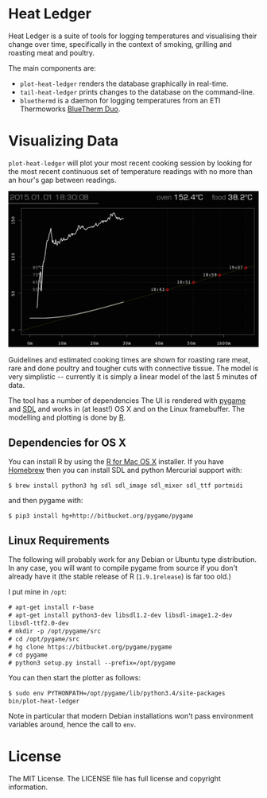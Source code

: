 # Heat Ledger

Heat Ledger is a suite of tools for logging temperatures and visualising their
change over time, specifically in the context of smoking, grilling and roasting
meat and poultry.

The main components are:

* `plot-heat-ledger` renders the database graphically in real-time.
* `tail-heat-ledger` prints changes to the database on the command-line.
* `bluethermd` is a daemon for logging temperatures from an ETI Thermoworks
  [BlueTherm Duo](http://thermometer.co.uk/bluetooth-temperature-probes/1002-bluetooth-thermometer-bluetherm-duo.html).

# Visualizing Data

`plot-heat-ledger` will plot your most recent cooking session by looking for
the most recent continuous set of temperature readings with no more than an hour's
gap between readings.

![plot-heat-ledger screenshot](/examples/plot.png?raw=true "plot-heat-ledger screenshot")

Guidelines and estimated cooking times are shown for roasting rare meat, rare and done poultry
and tougher cuts with connective tissue.  The model is very simplistic -- currently it is
simply a linear model of the last 5 minutes of data.

The tool has a number of dependencies
The UI is rendered with [pygame](https://www.pygame.org/) and [SDL](https://www.libsdl.org/)
and works in (at least!) OS X and on the Linux framebuffer.
The modelling and plotting is done by [R](https://www.r-project.org/).

## Dependencies for OS X

You can install R by using the [R for Mac OS X](https://cran.r-project.org/bin/macosx/) installer.
If you have [Homebrew](http://brew.sh/) then you can install SDL and python Mercurial support with:

    $ brew install python3 hg sdl sdl_image sdl_mixer sdl_ttf portmidi

and then pygame with:

    $ pip3 install hg+http://bitbucket.org/pygame/pygame

## Linux Requirements

The following will probably work for any Debian or Ubuntu type distribution.  In any case, you
will want to compile pygame from source if you don't already have it
(the stable release of R (`1.9.1release`) is far too old.)

I put mine in `/opt`:

    # apt-get install r-base
    # apt-get install python3-dev libsdl1.2-dev libsdl-image1.2-dev libsdl-ttf2.0-dev
    # mkdir -p /opt/pygame/src
    # cd /opt/pygame/src
    # hg clone https://bitbucket.org/pygame/pygame
    # cd pygame
    # python3 setup.py install --prefix=/opt/pygame

You can then start the plotter as follows:

    $ sudo env PYTHONPATH=/opt/pygame/lib/python3.4/site-packages bin/plot-heat-ledger

Note in particular that modern Debian installations won't pass environment variables around,
hence the call to `env`.


# License

The MIT License.  The LICENSE file has full license and copyright information.
